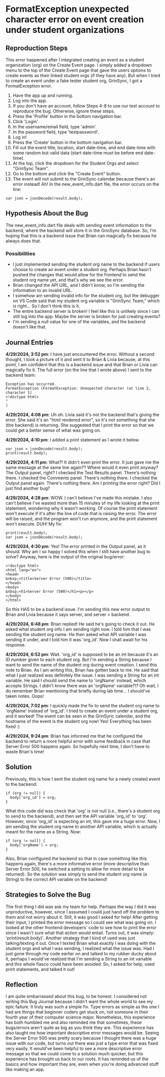 # FormatException unexpected character error on event creation under student organizations

## Reproduction Steps
This error happened after I integrated creating an event as a student organization (org) on the Create Event page. I simply added a dropdown menu to the top of the Create Event page that gave the users options to create events as their linked student orgs (if they have any). But when I tried to create an event under a fake tester student org, GrinSync, I got a FormatException error. 
1. Have the app up and running.
2. Log into the app.
3. If you don't have an account, follow Steps 4-8 to use our test account to reproduce the bug. Otherwise, ignore these steps.
4. Press the 'Profile' button in the bottom navigation bar.
5. Click 'Login'.
6. In the username/email field, type 'admin'.
7. In the password field, type 'testpassword'.
8. Log in!
9. Press the 'Create' button in the bottom navigation bar.
10. Fill out the event title, location, start date-time, and end date-time with some random but valid data (start date-time must be before end date-time).
11. At the top, click the dropdown for the Student Orgs and select "GrinSync Team".
12. Go to the bottom and click the "Create Event" button.
13. The event will not submit to the GrinSync calendar because there's an error instead! Ah!
In the new_event_info.dart file, the error occurs on the line:
```
var json = jsonDecode(result.body);
```

## Hypothesis About the Bug
The new_event_info.dart file deals with sending event information to the backend, where the backend will store it in the GrinSync database. So, I'm hoping that this is a backend issue that Brian can magically fix because he always does that.  
### Possibilities
- I just implemented sending the student org name to the backend if users choose to create an event under a student org. Perhaps Brian hasn't pushed the changes that would allow for the frontend to send the student org name yet, and that's why we see the error.
- Brian changed the API URL, and I didn't know, so I'm sending the information to an invalid URL.
- I somehow am sending invalid info for the student org, but the debugger on VS Code said that my student org variable is "GrinSync Team," which is right... So I don't think this is it.
- The entire backend server is broken! I feel like this is unlikely since I can still log into the app. Maybe the server is broken for just creating events?
- I'm sending a null value for one of the variables, and the backend doesn't like that. 

## Journal Entries
**4/29/2024, 3:52 pm**: I have just encountered the error. Without a second thought, I took a picture of it and sent it to Brian & Livia because, at this point, I am confident that this is a backend issue and that Brian or Livia can magically fix it.
The full error (on the line that I wrote above) I sent to the backend team:
```
Exception has occurred.
FormatException (FormatException: Unexpected character (at line 2, character 1)
<!doctype html>
^
)
```

**4/29/2024, 4:08 pm**: Uh oh. Livia said it's not the backend that's giving the error. She said it's an "html rendered error", so it's not something that she (the backend) is returning. She suggested that I print the error so that we could get a better sense of what was going on. 

**4/29/2024, 4:10 pm**: I added a print statement as I wrote it below.
```
var json = jsonDecode(result.body);
print(result.body);
```

**4/29/2024, 4:11 pm**: What?! It didn't even print the error. It just gave me the same message at the same line again?? Where would it even print anyway? The Output panel, right? I checked the Test Results panel. There's nothing there. I checked the Comments panel. There's nothing there. I checked the Output panel again. There's nothing there. Am I printing the error right? Did I just find another bug? 

**4/29/2024, 4:28 pm**: WOW. I can't believe I've made this mistake. I also can't believe I've wasted more than 15 minutes of my life looking at the print statement, wondering why it wasn't working. Of course the print statement won't execute if it's after the line of code that is raising the error. The error will be raised, and the program won't run anymore, and the print statement won't execute. DUH! My fix: 
```
print(result.body);
var json = jsonDecode(result.body);
```

**4/29/2024, 4:30 pm**: Yes! The error printed in the Output panel, as it should. Why am I so happy I solved this when I still have another bug to solve? Anyway, here is the output of the original bug/error:
```
<!doctype html>
<html lang="en">
<head>
&nbsp;<title>Server Error (500)</title>
</head>
<body>
&nbsp;<h1>Server Error (500)</h1><p></p>
</body>
</html>
```
So this HAS to be a backend issue. I'm sending this new error output to Brian and Livia because it says server, and server = backend.

**4/29/2024, 6:48 pm**: Brian replied! He said he's going to check it out. He asked what student org info I am sending right now. I told him that I was sending the student org name. He then asked what API variable I was sending it under, and I told him it was 'org_id'. Now I shall await for his response.

**4/29/2024, 6:52 pm**: Wait. 'org_id' is supposed to be an int because it's an ID number given to each student org. But I'm sending a String because I want to send the name of the student org during event creation. I send this note to Brian. As I am writing this, Brian has gotten back to me. He said that what I just realized was definitely the issue. I was sending a String for an int variable. He said I should send the name to 'orgName' instead, which accepts Strings. I didn't know there was an 'orgName' variable?!? Oh wait, I do remember Brian mentioning that briefly during lab time... I should've taken notes. Oops! 

**4/29/2024, 7:02 pm**: I quickly made the fix to send the student org name to 'orgName' instead of 'org_id'. I tried to create an event under a student org, and it worked! The event can be seen in the GrinSync calendar, and the hostname of the event is the student org now! Yes! Everything has been fixed :)

**4/29/2024, 9:24 pm**: Brian has informed me that he configured the backend to return a more helpful error with some feedback in case that Server Error 500 happens again. So hopefully next time, I don't have to waste Brian's time!

## Solution 
Previously, this is how I sent the student org name for a newly created event to the backend:
```
if (org != null) {
  body['org_id'] = org;
}
```
What this code did was check that 'org' is not null (i.e., there's a student org to send to the backend), and then set the API variable 'org_id' to 'org'. However, since 'org_id' is expecting an int, this gave me a huge error. Now, I am sending the student org name to another API variable, which is actually meant for the name as a String. Now: 
```
if (org != null) {
  body['orgName'] = org;
}
```
Also, Brian configured the backend so that in case something like this happens again, there's a more informative error (more descriptive than Server Error 500, he switched a setting to allow for more detail to be returned).
So the solution was simply to send the student org name (a String) to the correct API variable on the backend! 

## Strategies to Solve the Bug
The first thing I did was ask my team for help. Perhaps the way I did it was unproductive, however, since I assumed I could just hand off the problem to them and not worry about it. Still, it was good I asked for help! After getting their input, I printed the error message so I could see what was going on. I looked at the other frontend developers' code to see how to print the error since I wasn't sure what that action would entail. Turns out, it was simply: 'print(result.body)'. Another strategy that I kind of used was just talking/texting it out. Once I texted Brian what exactly I was doing with the student orgs and what I was sending, I realized what the issue was. Had I just gone through my code earlier on and talked to my rubber ducky about it, perhaps I would've realized that I'm sending a String to an int variable and this whole fiasco could have been avoided. So, I asked for help, used print statements, and talked it out! 

## Reflection
I am quite embarrassed about this bug, to be honest. I considered not writing this Bug Journal because I didn't want the whole world to see my epic failure. It truly was such a simple fix. Type errors as simple as the one I had are things that beginner coders get stuck on, not someone in their fourth year of their computer science major. Nonetheless, this experience has both humbled me and also reminded me that sometimes, these bugs/errors aren't quite as big as you think they are. This experience has also taught me how important descriptive error messages would be. Seeing the Server Error 500 was pretty scary because I thought there was a huge issue with our code, but turns out there was just a type error that was fixed very easily. It would've been helpful to see a more descriptive error message so that we could come to a solution much quicker, but this experience has brought us back to our roots. It has reminded us of the basics and how important they are, even when you're doing advanced stuff like making an app. 
